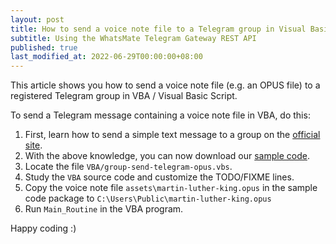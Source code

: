 ```yaml
---
layout: post
title: How to send a voice note file to a Telegram group in Visual Basic Script / VBA
subtitle: Using the WhatsMate Telegram Gateway REST API
published: true
last_modified_at: 2022-06-29T00:00:00+08:00
---
```



This article shows you how to send a voice note file (e.g. an OPUS file) to a registered Telegram group in VBA / Visual Basic Script.



To send a Telegram message containing a voice note file in VBA, do this:

1. First, learn how to send a simple text message to a group on the [official site](https://www.whatsmate.net/telegram-group-message-api.html).
2. With the above knowledge, you can now download our [sample code](https://github.com/whatsmate/telegram-demos/archive/master.zip).
3. Locate the file `VBA/group-send-telegram-opus.vbs`.  <script src="https://gist.github.com/whatsmate/d1555502bc90d09b0f228b7a08a73bce.js"></script>
4. Study the `VBA` source code and customize the TODO/FIXME lines.
5. Copy the voice note file `assets\martin-luther-king.opus` in the sample code package to `C:\Users\Public\martin-luther-king.opus`
6. Run `Main_Routine` in the VBA program.


Happy coding :) 


<br>
<script async src="//pagead2.googlesyndication.com/pagead/js/adsbygoogle.js"></script>
<ins class="adsbygoogle"
     style="display:inline-block;width:728px;height:90px"
     data-ad-client="ca-pub-7383487179928477"
     data-ad-slot="6959057004"></ins>
<script>
(adsbygoogle = window.adsbygoogle || []).push({});
</script>
<br>

